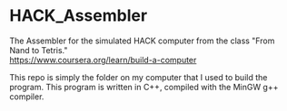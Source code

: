 # HACK_Assembler
The Assembler for the simulated HACK computer from the class "From Nand to Tetris."<br/>
https://www.coursera.org/learn/build-a-computer

This repo is simply the folder on my computer that I used to build the program. 
This program is written in C++, compiled with the MinGW g++ compiler.
